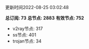 更新时间2022-08-25 03:02:48

**总订阅: 73**
**总节点: 2883**
**有效节点: 752**
- v2ray节点: 317
- ss节点: 401
- trojan节点: 34
